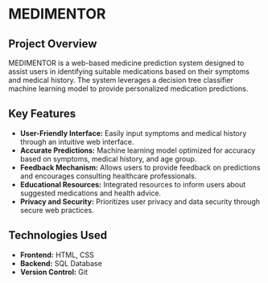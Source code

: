 
# MEDIMENTOR

## Project Overview
MEDIMENTOR is a web-based medicine prediction system designed to assist users in identifying suitable medications based on their symptoms and medical history. The system leverages a decision tree classifier machine learning model to provide personalized medication predictions.

## Key Features
- **User-Friendly Interface:** Easily input symptoms and medical history through an intuitive web interface.
- **Accurate Predictions:** Machine learning model optimized for accuracy based on symptoms, medical history, and age group.
- **Feedback Mechanism:** Allows users to provide feedback on predictions and encourages consulting healthcare professionals.
- **Educational Resources:** Integrated resources to inform users about suggested medications and health advice.
- **Privacy and Security:** Prioritizes user privacy and data security through secure web practices.

## Technologies Used
- **Frontend:** HTML, CSS
- **Backend:** SQL Database
- **Version Control:** Git

